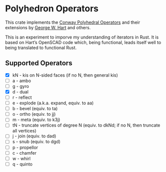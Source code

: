 # Polyhedron Operators

This crate implements the [Conway Polyhedral
Operators](http://en.wikipedia.org/wiki/Conway_polyhedron_notation)
and their extensions by [George W. Hart](http://www.georgehart.com/)
and others.

This is an experiment to imporve my understanding of iterators
in Rust. It is based on Hart’s OpenSCAD code which, being
functional, leads itself well to being translated to functional Rust.

## Supported Operators

- [x] kN - kis on N-sided faces (if no N, then general kis)
- [ ] a - ambo
- [ ] g - gyro
- [x] d - dual
- [ ] r - reflect
- [ ] e - explode (a.k.a. expand, equiv. to aa)
- [ ] b - bevel (equiv. to ta)
- [ ] o - ortho (equiv. to jj)
- [ ] m - meta (equiv. to k3j)
- [ ] tN - truncate vertices of degree N (equiv. to dkNd; if no N, then truncate all vertices)
- [ ] j - join (equiv. to dad)
- [ ] s - snub (equiv. to dgd)
- [ ] p - propellor
- [ ] c - chamfer
- [ ] w - whirl
- [ ] q - quinto
